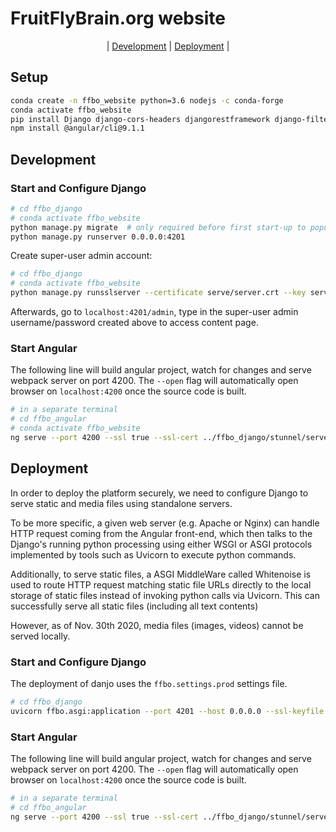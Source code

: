# FruitFlyBrain.org website
<center>
| <a href='#development'>Development</a> | <a href='#deployment'>Deployment</a> |
</center>

## Setup
```bash
conda create -n ffbo_website python=3.6 nodejs -c conda-forge
conda activate ffbo_website
pip install Django django-cors-headers djangorestframework django-filter markdown Pillow
npm install @angular/cli@9.1.1
```

## Development
### Start and Configure Django
```bash
# cd ffbo_django
# conda activate ffbo_website
python manage.py migrate  # only required before first start-up to populate sqlite3 database
python manage.py runserver 0.0.0.0:4201
```

Create super-user admin account:
```bash
# cd ffbo_django
# conda activate ffbo_website
python manage.py runsslserver --certificate serve/server.crt --key serve/server.key 0.0.0.0:4201 --settings ffbo.settings.dev
```

Afterwards, go to `localhost:4201/admin`, type in the super-user admin username/password created above to access content page.

### Start Angular
The following line will build angular project, watch for changes and serve webpack server on port 4200.
The `--open` flag will automatically open browser on `localhost:4200` once the source code is built.
```bash
# in a separate terminal
# cd ffbo_angular
# conda activate ffbo_website
ng serve --port 4200 --ssl true --ssl-cert ../ffbo_django/stunnel/server.crt --ssl-key ../ffbo_django/stunnel/server.key
```

## Deployment
In order to deploy the platform securely, we need to configure Django to serve static and media files using standalone servers.

To be more specific, a given web server (e.g. Apache or Nginx) can handle HTTP request coming from the Angular front-end, which then talks to the Django's running python processing using either WSGI or ASGI protocols implemented by tools such as Uvicorn to execute python commands. 

Additionally, to serve static files, a ASGI MiddleWare called Whitenoise is used to route HTTP request matching static file URLs directly to the local storage of static files instead of invoking python calls via Uvicorn. This can successfully serve all static files (including all text contents)

However, as of Nov. 30th 2020, media files (images, videos) cannot be served locally. 


### Start and Configure Django
The deployment of danjo uses the `ffbo.settings.prod` settings file.

```bash
# cd ffbo_django
uvicorn ffbo.asgi:application --port 4201 --host 0.0.0.0 --ssl-keyfile ./serve/server.key --ssl-certfile serve/server.crt
```

### Start Angular
The following line will build angular project, watch for changes and serve webpack server on port 4200.
The `--open` flag will automatically open browser on `localhost:4200` once the source code is built.
```bash
# in a separate terminal
# cd ffbo_angular
ng serve --port 4200 --ssl true --ssl-cert ../ffbo_django/stunnel/server.crt --ssl-key ../ffbo_django/stunnel/server.key --prod=true
```
